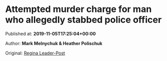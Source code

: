
# Attempted murder charge for man who allegedly stabbed police officer

Published at: **2019-11-05T17:25:04+00:00**

Author: **Mark Melnychuk &amp; Heather Polischuk**

Original: [Regina Leader-Post](https://leaderpost.com/news/crime/officer-injured-man-in-custody-after-parkade-incident)


